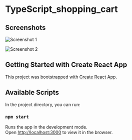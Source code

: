 # TypeScript_shopping_cart

## Screenshots
![Screenshot 1](https://user-images.githubusercontent.com/68656122/172033085-06c84d83-9834-47ea-8191-e527758c808e.png)

![Screenshot 2](https://user-images.githubusercontent.com/68656122/175235727-53d4a0c6-afce-47ec-aeda-1ffd6c222edc.png)

## Getting Started with Create React App

This project was bootstrapped with [Create React App](https://github.com/facebook/create-react-app).

## Available Scripts

In the project directory, you can run:

### `npm start`

Runs the app in the development mode.\
Open [http://localhost:3000](http://localhost:3000) to view it in the browser.
